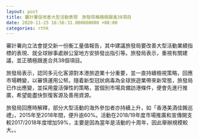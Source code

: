 ```yaml
---
layout: post
title: 審計署促改善大型活動表現　旅發局稱積極跟進38項目
date: 2020-11-25 16:56:31.000000000 +08:00
categories: rthk
---
```


審計署向立法會提交新一份衡工量值報告，其中建議旅發局要改善大型活動業績指標的表現、就全球辦事處辦公室地方安排發出指引等。旅發局表示，重視有關建議，並正積極跟進合共38個項目。

旅發局表示，認同多元化客源對本港旅遊業十分重要，並一直持續檢視策略，回應市場轉變，以審慎運用公帑。隨着新型冠狀病毒為全球旅遊業帶來新常態，旅發局已作出應變，並採用靈活彈性的策略，當個別市場具備訪港條件，便會先進行推廣，希望能盡快恢復客源及善用資源。

旅發局回應時解釋，部分大型活動的海外參加者亦持續上升，如「香港美酒佳餚巡禮」，2015年至2018年間，便升逾60%。活動在2018/19年度市場推廣和宣傳開支較2017/2018年度增加59%，主要是因為當年是活動的十周年，因此舉辦規模較大。。
